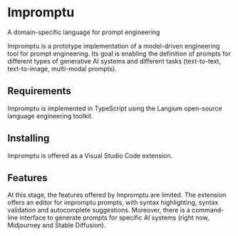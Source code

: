 # Impromptu

A domain-specific language for prompt engineering

Impromptu is a prototype implementation of a model-driven engineering tool for prompt engineering. Its goal is enabling the definition of prompts for different types of generative AI systems and different tasks (text-to-text, text-to-image, multi-modal prompts). 

## Requirements

Impromptu is implemented in TypeScript using the Langium open-source language engineering toolkit.

## Installing

Impromptu is offered as a Visual Studio Code extension.

## Features 

At this stage, the features offered by Impromptu are limited. The extension offers an editor for impromptu prompts, with syntax highlighting, syntax validation and autocomplete suggestions. Moreover, there is a command-line interface to generate prompts for specific AI systems (right now, Midjourney and Stable Diffusion).
